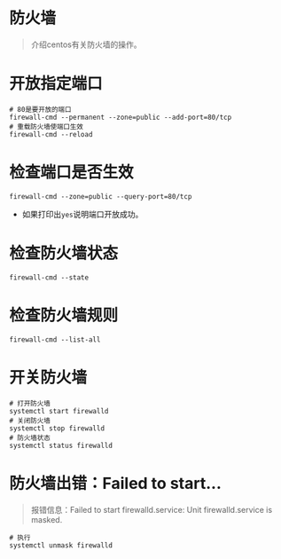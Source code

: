 # 防火墙

> 介绍centos有关防火墙的操作。

# 开放指定端口

```shell
# 80是要开放的端口
firewall-cmd --permanent --zone=public --add-port=80/tcp
# 重载防火墙使端口生效
firewall-cmd --reload
```

# 检查端口是否生效

```shell
firewall-cmd --zone=public --query-port=80/tcp
```

- 如果打印出`yes`说明端口开放成功。

# 检查防火墙状态

```shell
firewall-cmd --state
```

# 检查防火墙规则

```shell
firewall-cmd --list-all
```

# 开关防火墙

```shell
# 打开防火墙
systemctl start firewalld
# 关闭防火墙
systemctl stop firewalld
# 防火墙状态
systemctl status firewalld
```

# 防火墙出错：Failed to start...

> 报错信息：Failed to start firewalld.service: Unit firewalld.service is masked.

```shell
# 执行
systemctl unmask firewalld
```